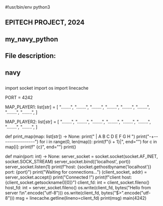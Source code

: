 #!usr/bin/env python3
##
## EPITECH PROJECT, 2024
## my_navy_python
## File description:
## navy
##

import socket
import os
import linecache

PORT = 4242

MAP_PLAYER1: list[str] = [
    "........",
    "........",
    "........",
    "........",
    "........",
    "........",
    "........",
    "........",
]

MAP_PLAYER2: list[str] = [
    "........",
    "........",
    "........",
    "........",
    "........",
    "........",
    "........",
    "........",
]


def print_map(map: list[str]) -> None:
    print(" | A B C D E F G H ")
    print("-+-----------------")
    for i in range(0, len(map)):
        print(f"{i + 1}|", end="")
        for c in map[i]:
            print(f" {c}", end="")
        print()

def main(port: int) -> None:
    server_socket = socket.socket(socket.AF_INET, socket.SOCK_STREAM)
    server_socket.bind(('localhost', port))
    server_socket.listen(1)
    print(f"host: {socket.gethostbyname('localhost')} port: {port}")
    print("Waiting for connections...")
    (client_socket, addr) = server_socket.accept()
    print("Connected !")
    print(f"client host: {client_socket.getsockname()[0]}")
    client_fd: int = client_socket.fileno()
    host_fd: int = server_socket.fileno()
    os.write(client_fd, bytes("Hello from server !\n".encode("utf-8")))
    os.write(client_fd, bytes("$>".encode("utf-8")))
    msg = linecache.getline(lineno=client_fd)
    print(msg)
main(4242)